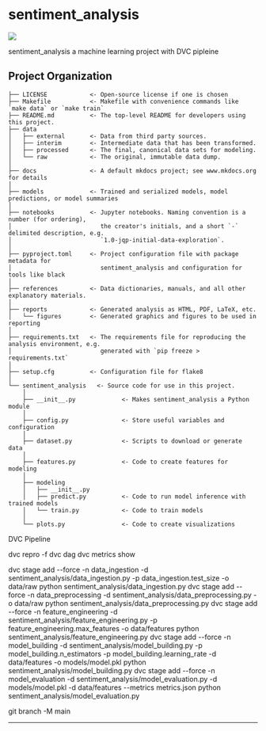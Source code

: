 # sentiment_analysis

<a target="_blank" href="https://cookiecutter-data-science.drivendata.org/">
    <img src="https://img.shields.io/badge/CCDS-Project%20template-328F97?logo=cookiecutter" />
</a>

sentiment_analysis a machine learning project with DVC pipleine

## Project Organization

```
├── LICENSE            <- Open-source license if one is chosen
├── Makefile           <- Makefile with convenience commands like `make data` or `make train`
├── README.md          <- The top-level README for developers using this project.
├── data
│   ├── external       <- Data from third party sources.
│   ├── interim        <- Intermediate data that has been transformed.
│   ├── processed      <- The final, canonical data sets for modeling.
│   └── raw            <- The original, immutable data dump.
│
├── docs               <- A default mkdocs project; see www.mkdocs.org for details
│
├── models             <- Trained and serialized models, model predictions, or model summaries
│
├── notebooks          <- Jupyter notebooks. Naming convention is a number (for ordering),
│                         the creator's initials, and a short `-` delimited description, e.g.
│                         `1.0-jqp-initial-data-exploration`.
│
├── pyproject.toml     <- Project configuration file with package metadata for 
│                         sentiment_analysis and configuration for tools like black
│
├── references         <- Data dictionaries, manuals, and all other explanatory materials.
│
├── reports            <- Generated analysis as HTML, PDF, LaTeX, etc.
│   └── figures        <- Generated graphics and figures to be used in reporting
│
├── requirements.txt   <- The requirements file for reproducing the analysis environment, e.g.
│                         generated with `pip freeze > requirements.txt`
│
├── setup.cfg          <- Configuration file for flake8
│
└── sentiment_analysis   <- Source code for use in this project.
    │
    ├── __init__.py             <- Makes sentiment_analysis a Python module
    │
    ├── config.py               <- Store useful variables and configuration
    │
    ├── dataset.py              <- Scripts to download or generate data
    │
    ├── features.py             <- Code to create features for modeling
    │
    ├── modeling                
    │   ├── __init__.py 
    │   ├── predict.py          <- Code to run model inference with trained models          
    │   └── train.py            <- Code to train models
    │
    └── plots.py                <- Code to create visualizations
```

DVC Pipeline

dvc repro -f
dvc dag
dvc metrics show



dvc stage add --force -n data_ingestion -d sentiment_analysis/data_ingestion.py -p data_ingestion.test_size -o data/raw python sentiment_analysis/data_ingestion.py
dvc stage add --force -n data_preprocessing -d sentiment_analysis/data_preprocessing.py -o data/raw python sentiment_analysis/data_preprocessing.py
dvc stage add --force -n feature_engineering -d sentiment_analysis/feature_engineering.py -p feature_engineering.max_features -o data/features python sentiment_analysis/feature_engineering.py
dvc stage add --force -n model_building -d sentiment_analysis/model_building.py -p model_building.n_estimators -p model_building.learning_rate -d data/features -o models/model.pkl python sentiment_analysis/model_building.py
dvc stage add --force -n model_evaluation -d sentiment_analysis/model_evaluation.py -d models/model.pkl -d data/features --metrics metrics.json python sentiment_analysis/model_evaluation.py



git branch -M main




--------

